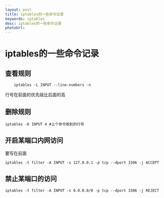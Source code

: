```yaml
---
layout: post
title: iptables的一些命令记录
keywords: iptables
desc: iptables的一些命令记录
photoUrl: 
---
```

# iptables的一些命令记录


## 查看规则

```
	iptables -L INPUT --line-numbers -n
```
行号在前面的优先级比后面的高

## 删除规则
```
iptables -D INPUT 4 #上个命令取到的行号
```

## 开启某端口内网访问
要写在前面
```
iptables -t filter -A INPUT -s 127.0.0.1 -p tcp --dport 3306 -j ACCEPT
```

## 禁止某端口的访问

```
iptables -t filter -A INPUT -s 0.0.0.0/0 -p tcp --dport 3306 -j REJECT
```

